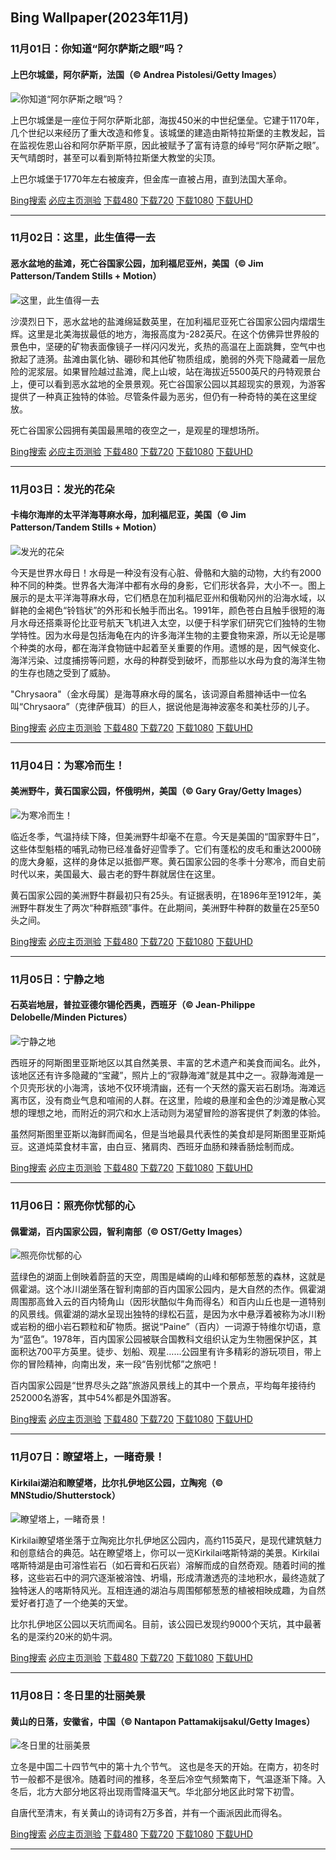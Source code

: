 ## Bing Wallpaper(2023年11月)
### 11月01日：你知道“阿尔萨斯之眼”吗？
#### 上巴尔城堡，阿尔萨斯，法国（© Andrea Pistolesi/Getty Images）

![你知道“阿尔萨斯之眼”吗？](https://cn.bing.com/th?id=OHR.HautBarr_ZH-CN8274813404_800x480.jpg&rf=LaDigue_800x480.jpg "你知道“阿尔萨斯之眼”吗？")

上巴尔城堡是一座位于阿尔萨斯北部，海拔450米的中世纪堡垒。它建于1170年，几个世纪以来经历了重大改造和修复。该城堡的建造由斯特拉斯堡的主教发起，旨在监视佐恩山谷和阿尔萨斯平原，因此被赋予了富有诗意的绰号“阿尔萨斯之眼”。天气晴朗时，甚至可以看到斯特拉斯堡大教堂的尖顶。

上巴尔城堡于1770年左右被废弃，但金库一直被占用，直到法国大革命。

[Bing搜索](https://cn.bing.com/search?q=%e9%98%bf%e5%b0%94%e8%90%a8%e6%96%af%e5%a4%a7%e5%8c%ba&form=hpcapt&filters=HpDate:"20231031_1600" "Bing Wallpaper 2023 11月 1")
[必应主页测验](https://cn.bing.com/search?q=Bing+homepage+quiz&filters=WQOskey:"HPQuiz_20231101_HautBarr"&FORM=HPQUIZ "必应主页测验 2023 11月 1")
[下载480](https://cn.bing.com/th?id=OHR.HautBarr_ZH-CN8274813404_800x480.jpg&rf=LaDigue_800x480.jpg "上巴尔城堡，阿尔萨斯，法国")
[下载720](https://cn.bing.com/th?id=OHR.HautBarr_ZH-CN8274813404_1280x720.jpg&rf=LaDigue_1280x720.jpg "上巴尔城堡，阿尔萨斯，法国")
[下载1080](https://cn.bing.com/th?id=OHR.HautBarr_ZH-CN8274813404_1920x1080.jpg&rf=LaDigue_1920x1080.jpg "上巴尔城堡，阿尔萨斯，法国")
[下载UHD](https://cn.bing.com/th?id=OHR.HautBarr_ZH-CN8274813404_UHD.jpg&rf=LaDigue_UHD.jpg "上巴尔城堡，阿尔萨斯，法国")

---
### 11月02日：这里，此生值得一去
#### 恶水盆地的盐滩，死亡谷国家公园，加利福尼亚州，美国（© Jim Patterson/Tandem Stills + Motion）

![这里，此生值得一去](https://cn.bing.com/th?id=OHR.DeathValleySalt_ZH-CN8438207719_800x480.jpg&rf=LaDigue_800x480.jpg "这里，此生值得一去")

沙漠烈日下，恶水盆地的盐滩绵延数英里，在加利福尼亚死亡谷国家公园内熠熠生辉。这里是北美海拔最低的地方，海报高度为-282英尺。在这个仿佛异世界般的景色中，坚硬的矿物表面像镜子一样闪闪发光，炙热的高温在上面跳舞，空气中也掀起了涟漪。盐滩由氯化钠、硼砂和其他矿物质组成，脆弱的外壳下隐藏着一层危险的泥浆层。如果冒险越过盐滩，爬上山坡，站在海拔近5500英尺的丹特观景台上，便可以看到恶水盆地的全景景观。死亡谷国家公园以其超现实的景观，为游客提供了一种真正独特的体验。尽管条件最为恶劣，但仍有一种奇特的美在这里绽放。

死亡谷国家公园拥有美国最黑暗的夜空之一，是观星的理想场所。

[Bing搜索](https://cn.bing.com/search?q=%e6%ad%bb%e4%ba%a1%e8%b0%b7%e5%9b%bd%e5%ae%b6%e5%85%ac%e5%9b%ad&form=hpcapt&filters=HpDate:"20231101_1600" "Bing Wallpaper 2023 11月 2")
[必应主页测验](https://cn.bing.com/search?q=Bing+homepage+quiz&filters=WQOskey:"HPQuiz_20231102_DeathValleySalt"&FORM=HPQUIZ "必应主页测验 2023 11月 2")
[下载480](https://cn.bing.com/th?id=OHR.DeathValleySalt_ZH-CN8438207719_800x480.jpg&rf=LaDigue_800x480.jpg "恶水盆地的盐滩，死亡谷国家公园，加利福尼亚州，美国")
[下载720](https://cn.bing.com/th?id=OHR.DeathValleySalt_ZH-CN8438207719_1280x720.jpg&rf=LaDigue_1280x720.jpg "恶水盆地的盐滩，死亡谷国家公园，加利福尼亚州，美国")
[下载1080](https://cn.bing.com/th?id=OHR.DeathValleySalt_ZH-CN8438207719_1920x1080.jpg&rf=LaDigue_1920x1080.jpg "恶水盆地的盐滩，死亡谷国家公园，加利福尼亚州，美国")
[下载UHD](https://cn.bing.com/th?id=OHR.DeathValleySalt_ZH-CN8438207719_UHD.jpg&rf=LaDigue_UHD.jpg "恶水盆地的盐滩，死亡谷国家公园，加利福尼亚州，美国")

---
### 11月03日：发光的花朵
#### 卡梅尔海岸的太平洋海荨麻水母，加利福尼亚，美国（© Jim Patterson/Tandem Stills + Motion）

![发光的花朵](https://cn.bing.com/th?id=OHR.SeaNettles_ZH-CN1735729435_800x480.jpg&rf=LaDigue_800x480.jpg "发光的花朵")

今天是世界水母日！水母是一种没有没有心脏、骨骼和大脑的动物，大约有2000种不同的种类。世界各大海洋中都有水母的身影，它们形状各异，大小不一。图上展示的是太平洋海荨麻水母，它们栖息在加利福尼亚州和俄勒冈州的沿海水域，以鲜艳的金褐色“铃铛状”的外形和长触手而出名。1991年，颜色苍白且触手很短的海月水母还搭乘哥伦比亚号航天飞机进入太空，以便于科学家们研究它们独特的生物学特性。因为水母是包括海龟在内的许多海洋生物的主要食物来源，所以无论是哪个种类的水母，都在海洋食物链中起着至关重要的作用。遗憾的是，因气候变化、海洋污染、过度捕捞等问题，水母的种群受到破坏，而那些以水母为食的海洋生物的生存也随之受到了威胁。

"Chrysaora"（金水母属）是海荨麻水母的属名，该词源自希腊神话中一位名叫“Chrysaora”（克律萨俄耳）的巨人，据说他是海神波塞冬和美杜莎的儿子。

[Bing搜索](https://cn.bing.com/search?q=%e6%b5%b7%e8%8d%a8%e9%ba%bb%e6%b0%b4%e6%af%8d&form=hpcapt&filters=HpDate:"20231102_1600" "Bing Wallpaper 2023 11月 3")
[必应主页测验](https://cn.bing.com/search?q=Bing+homepage+quiz&filters=WQOskey:"HPQuiz_20231103_SeaNettles"&FORM=HPQUIZ "必应主页测验 2023 11月 3")
[下载480](https://cn.bing.com/th?id=OHR.SeaNettles_ZH-CN1735729435_800x480.jpg&rf=LaDigue_800x480.jpg "卡梅尔海岸的太平洋海荨麻水母，加利福尼亚，美国")
[下载720](https://cn.bing.com/th?id=OHR.SeaNettles_ZH-CN1735729435_1280x720.jpg&rf=LaDigue_1280x720.jpg "卡梅尔海岸的太平洋海荨麻水母，加利福尼亚，美国")
[下载1080](https://cn.bing.com/th?id=OHR.SeaNettles_ZH-CN1735729435_1920x1080.jpg&rf=LaDigue_1920x1080.jpg "卡梅尔海岸的太平洋海荨麻水母，加利福尼亚，美国")
[下载UHD](https://cn.bing.com/th?id=OHR.SeaNettles_ZH-CN1735729435_UHD.jpg&rf=LaDigue_UHD.jpg "卡梅尔海岸的太平洋海荨麻水母，加利福尼亚，美国")

---
### 11月04日：为寒冷而生！
#### 美洲野牛，黄石国家公园，怀俄明州，美国（© Gary Gray/Getty Images）

![为寒冷而生！](https://cn.bing.com/th?id=OHR.BisonSnow_ZH-CN2483472629_800x480.jpg&rf=LaDigue_800x480.jpg "为寒冷而生！")

临近冬季，气温持续下降，但美洲野牛却毫不在意。今天是美国的“国家野牛日”，这些体型魁梧的哺乳动物已经准备好迎雪季了。它们有蓬松的皮毛和重达2000磅的庞大身躯，这样的身体足以抵御严寒。黄石国家公园的冬季十分寒冷，而自史前时代以来，美国最大、最古老的野牛群就居住在这里。

黄石国家公园的美洲野牛群最初只有25头。有证据表明，在1896年至1912年，美洲野牛群发生了两次“种群瓶颈”事件。在此期间，美洲野牛种群的数量在25至50头之间。

[Bing搜索](https://cn.bing.com/search?q=%e7%be%8e%e6%b4%b2%e9%87%8e%e7%89%9b&form=hpcapt&filters=HpDate:"20231103_1600" "Bing Wallpaper 2023 11月 4")
[必应主页测验](https://cn.bing.com/search?q=Bing+homepage+quiz&filters=WQOskey:"HPQuiz_20231104_BisonSnow"&FORM=HPQUIZ "必应主页测验 2023 11月 4")
[下载480](https://cn.bing.com/th?id=OHR.BisonSnow_ZH-CN2483472629_800x480.jpg&rf=LaDigue_800x480.jpg "美洲野牛，黄石国家公园，怀俄明州，美国")
[下载720](https://cn.bing.com/th?id=OHR.BisonSnow_ZH-CN2483472629_1280x720.jpg&rf=LaDigue_1280x720.jpg "美洲野牛，黄石国家公园，怀俄明州，美国")
[下载1080](https://cn.bing.com/th?id=OHR.BisonSnow_ZH-CN2483472629_1920x1080.jpg&rf=LaDigue_1920x1080.jpg "美洲野牛，黄石国家公园，怀俄明州，美国")
[下载UHD](https://cn.bing.com/th?id=OHR.BisonSnow_ZH-CN2483472629_UHD.jpg&rf=LaDigue_UHD.jpg "美洲野牛，黄石国家公园，怀俄明州，美国")

---
### 11月05日：宁静之地
#### 石英岩地层，普拉亚德尔锡伦西奥，西班牙（© Jean-Philippe Delobelle/Minden Pictures）

![宁静之地](https://cn.bing.com/th?id=OHR.SilencioSpain_ZH-CN2955614478_800x480.jpg&rf=LaDigue_800x480.jpg "宁静之地")

西班牙的阿斯图里亚斯地区以其自然美景、丰富的艺术遗产和美食而闻名。此外，该地区还有许多隐藏的“宝藏”，照片上的“寂静海滩”就是其中之一。寂静海滩是一个贝壳形状的小海湾，该地不仅环境清幽，还有一个天然的露天岩石剧场。海滩远离市区，没有商业气息和喧闹的人群。在这里，险峻的悬崖和金色的沙滩是散心冥想的理想之地，而附近的洞穴和水上活动则为渴望冒险的游客提供了刺激的体验。

虽然阿斯图里亚斯以海鲜而闻名，但是当地最具代表性的美食却是阿斯图里亚斯炖豆。这道炖菜食材丰富，由白豆、猪肩肉、西班牙血肠和辣香肠烩制而成。

[Bing搜索](https://cn.bing.com/search?q=%e8%a5%bf%e7%8f%ad%e7%89%99%e9%98%bf%e6%96%af%e5%9b%be%e9%87%8c%e4%ba%9a%e6%96%af&form=hpcapt&filters=HpDate:"20231104_1600" "Bing Wallpaper 2023 11月 5")
[必应主页测验](https://cn.bing.com/search?q=Bing+homepage+quiz&filters=WQOskey:"HPQuiz_20231105_SilencioSpain"&FORM=HPQUIZ "必应主页测验 2023 11月 5")
[下载480](https://cn.bing.com/th?id=OHR.SilencioSpain_ZH-CN2955614478_800x480.jpg&rf=LaDigue_800x480.jpg "石英岩地层，普拉亚德尔锡伦西奥，西班牙")
[下载720](https://cn.bing.com/th?id=OHR.SilencioSpain_ZH-CN2955614478_1280x720.jpg&rf=LaDigue_1280x720.jpg "石英岩地层，普拉亚德尔锡伦西奥，西班牙")
[下载1080](https://cn.bing.com/th?id=OHR.SilencioSpain_ZH-CN2955614478_1920x1080.jpg&rf=LaDigue_1920x1080.jpg "石英岩地层，普拉亚德尔锡伦西奥，西班牙")
[下载UHD](https://cn.bing.com/th?id=OHR.SilencioSpain_ZH-CN2955614478_UHD.jpg&rf=LaDigue_UHD.jpg "石英岩地层，普拉亚德尔锡伦西奥，西班牙")

---
### 11月06日：照亮你忧郁的心
#### 佩霍湖，百内国家公园，智利南部（© OST/Getty Images）

![照亮你忧郁的心](https://cn.bing.com/th?id=OHR.LagoPehoe_ZH-CN3367356273_800x480.jpg&rf=LaDigue_800x480.jpg "照亮你忧郁的心")

蓝绿色的湖面上倒映着蔚蓝的天空，周围是嶙峋的山峰和郁郁葱葱的森林，这就是佩霍湖。这个冰川湖坐落在智利南部的百内国家公园内，是大自然的杰作。佩霍湖周围那高耸入云的百内犄角山（因形状酷似牛角而得名）和百内山丘也是一道特别的风景线。佩霍湖的湖水呈现出独特的绿松石蓝，是因为水中悬浮着被称为冰川粉或岩粉的细小岩石颗粒和矿物质。据说“Paine”（百内）一词源于特维尔切语，意为“蓝色”。1978年，百内国家公园被联合国教科文组织认定为生物圈保护区，其面积达700平方英里。徒步、划船、观星……公园里有许多精彩的游玩项目，带上你的冒险精神，向南出发，来一段“告别忧郁”之旅吧！

百内国家公园是“世界尽头之路”旅游风景线上的其中一个景点，平均每年接待约252000名游客，其中54%都是外国游客。

[Bing搜索](https://cn.bing.com/search?q=%e7%99%be%e5%86%85%e5%9b%bd%e5%ae%b6%e5%85%ac%e5%9b%ad&form=hpcapt&filters=HpDate:"20231105_1600" "Bing Wallpaper 2023 11月 6")
[必应主页测验](https://cn.bing.com/search?q=Bing+homepage+quiz&filters=WQOskey:"HPQuiz_20231106_LagoPehoe"&FORM=HPQUIZ "必应主页测验 2023 11月 6")
[下载480](https://cn.bing.com/th?id=OHR.LagoPehoe_ZH-CN3367356273_800x480.jpg&rf=LaDigue_800x480.jpg "佩霍湖，百内国家公园，智利南部")
[下载720](https://cn.bing.com/th?id=OHR.LagoPehoe_ZH-CN3367356273_1280x720.jpg&rf=LaDigue_1280x720.jpg "佩霍湖，百内国家公园，智利南部")
[下载1080](https://cn.bing.com/th?id=OHR.LagoPehoe_ZH-CN3367356273_1920x1080.jpg&rf=LaDigue_1920x1080.jpg "佩霍湖，百内国家公园，智利南部")
[下载UHD](https://cn.bing.com/th?id=OHR.LagoPehoe_ZH-CN3367356273_UHD.jpg&rf=LaDigue_UHD.jpg "佩霍湖，百内国家公园，智利南部")

---
### 11月07日：瞭望塔上，一睹奇景！
#### Kirkilai湖泊和瞭望塔，比尔扎伊地区公园，立陶宛（© MNStudio/Shutterstock）

![瞭望塔上，一睹奇景！](https://cn.bing.com/th?id=OHR.KirkilaiTower_ZH-CN4058404632_800x480.jpg&rf=LaDigue_800x480.jpg "瞭望塔上，一睹奇景！")

Kirkilai瞭望塔坐落于立陶宛比尔扎伊地区公园内，高约115英尺，是现代建筑魅力和创意结合的典范。站在瞭望塔上，你可以一览Kirkilai喀斯特湖的美景。Kirkilai喀斯特湖是由可溶性岩石（如石膏和石灰岩）溶解而成的自然奇观。随着时间的推移，这些岩石中的洞穴逐渐被溶蚀、坍塌，形成清澈透亮的洼地积水，最终造就了独特迷人的喀斯特风光。互相连通的湖泊与周围郁郁葱葱的植被相映成趣，为自然爱好者打造了一个绝美的天堂。

比尔扎伊地区公园以天坑而闻名。目前，该公园已发现约9000个天坑，其中最著名的是深约20米的奶牛洞。

[Bing搜索](https://cn.bing.com/search?q=%e7%ab%8b%e9%99%b6%e5%ae%9b&form=hpcapt&filters=HpDate:"20231106_1600" "Bing Wallpaper 2023 11月 7")
[必应主页测验](https://cn.bing.com/search?q=Bing+homepage+quiz&filters=WQOskey:"HPQuiz_20231107_KirkilaiTower"&FORM=HPQUIZ "必应主页测验 2023 11月 7")
[下载480](https://cn.bing.com/th?id=OHR.KirkilaiTower_ZH-CN4058404632_800x480.jpg&rf=LaDigue_800x480.jpg "Kirkilai湖泊和瞭望塔，比尔扎伊地区公园，立陶宛")
[下载720](https://cn.bing.com/th?id=OHR.KirkilaiTower_ZH-CN4058404632_1280x720.jpg&rf=LaDigue_1280x720.jpg "Kirkilai湖泊和瞭望塔，比尔扎伊地区公园，立陶宛")
[下载1080](https://cn.bing.com/th?id=OHR.KirkilaiTower_ZH-CN4058404632_1920x1080.jpg&rf=LaDigue_1920x1080.jpg "Kirkilai湖泊和瞭望塔，比尔扎伊地区公园，立陶宛")
[下载UHD](https://cn.bing.com/th?id=OHR.KirkilaiTower_ZH-CN4058404632_UHD.jpg&rf=LaDigue_UHD.jpg "Kirkilai湖泊和瞭望塔，比尔扎伊地区公园，立陶宛")

---
### 11月08日：冬日里的壮丽美景
#### 黄山的日落，安徽省，中国（© Nantapon Pattamakijsakul/Getty Images）

![冬日里的壮丽美景](https://cn.bing.com/th?id=OHR.LiDong2023_ZH-CN5089092069_800x480.jpg&rf=LaDigue_800x480.jpg "冬日里的壮丽美景")

立冬是中国二十四节气中的第十九个节气。 这也是冬天的开始。在南方，初冬时节一般都不是很冷。随着时间的推移，冬至后冷空气频繁南下，气温逐渐下降。入冬后，北方大部分地区将出现雨雪降温天气。华北部分地区此时常下初雪。

自唐代至清末，有关黄山的诗词有2万多首，并有一个画派因此而得名。

[Bing搜索](https://cn.bing.com/search?q=%e4%b8%ad%e5%9b%bd%e9%bb%84%e5%b1%b1&form=hpcapt&filters=HpDate:"20231107_1600" "Bing Wallpaper 2023 11月 8")
[必应主页测验](https://cn.bing.com/search?q=Bing+homepage+quiz&filters=WQOskey:"HPQuiz_20231108_LiDong2023"&FORM=HPQUIZ "必应主页测验 2023 11月 8")
[下载480](https://cn.bing.com/th?id=OHR.LiDong2023_ZH-CN5089092069_800x480.jpg&rf=LaDigue_800x480.jpg "黄山的日落，安徽省，中国")
[下载720](https://cn.bing.com/th?id=OHR.LiDong2023_ZH-CN5089092069_1280x720.jpg&rf=LaDigue_1280x720.jpg "黄山的日落，安徽省，中国")
[下载1080](https://cn.bing.com/th?id=OHR.LiDong2023_ZH-CN5089092069_1920x1080.jpg&rf=LaDigue_1920x1080.jpg "黄山的日落，安徽省，中国")
[下载UHD](https://cn.bing.com/th?id=OHR.LiDong2023_ZH-CN5089092069_UHD.jpg&rf=LaDigue_UHD.jpg "黄山的日落，安徽省，中国")

---